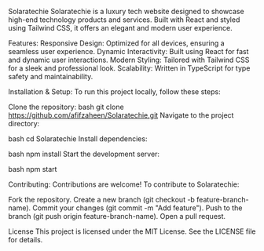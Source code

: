 Solaratechie
Solaratechie is a luxury tech website designed to showcase high-end technology products and services. Built with React and styled using Tailwind CSS, it offers an elegant and modern user experience.

Features:
Responsive Design: Optimized for all devices, ensuring a seamless user experience.
Dynamic Interactivity: Built using React for fast and dynamic user interactions.
Modern Styling: Tailored with Tailwind CSS for a sleek and professional look.
Scalability: Written in TypeScript for type safety and maintainability.


Installation & Setup:
To run this project locally, follow these steps:

Clone the repository:
bash
git clone https://github.com/afifzaheen/Solaratechie.git
Navigate to the project directory:

bash
cd Solaratechie
Install dependencies:

bash
npm install
Start the development server:

bash
npm start


Contributing:
Contributions are welcome! To contribute to Solaratechie:

Fork the repository.
Create a new branch (git checkout -b feature-branch-name).
Commit your changes (git commit -m "Add feature").
Push to the branch (git push origin feature-branch-name).
Open a pull request.

License
This project is licensed under the MIT License. See the LICENSE file for details.

